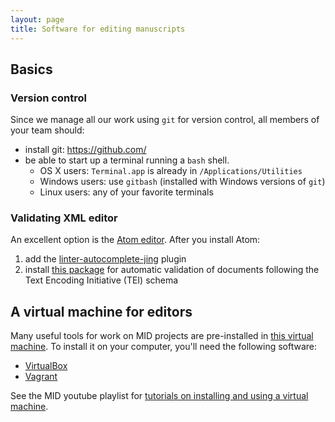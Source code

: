 ```yaml
---
layout: page
title: Software for editing manuscripts
---
```



## Basics

### Version control

Since we manage all our work using `git` for version control,  all members of your team should:

- install git: <https://github.com/>
- be able to start up a terminal running a `bash` shell.
    - OS X users: `Terminal.app` is already in `/Applications/Utilities`
    - Windows users: use `gitbash` (installed with Windows versions of `git`)
    - Linux users: any of your favorite terminals

### Validating XML editor

An excellent option is the [Atom editor](https://atom.io/).  After you install Atom:

1. add the [linter-autocomplete-jing](https://github.com/aerhard/linter-autocomplete-jing) plugin
2. install [this package](https://github.com/neelsmith/atomic-tei) for automatic validation of documents following the Text Encoding Initiative (TEI) schema


## A virtual machine for editors

Many useful tools for work on MID projects are pre-installed in [this virtual machine](https://github.com/neelsmith/dhvm).  To install it on your computer, you'll need the following software:


- [VirtualBox](https://www.virtualbox.org/wiki/Downloads)
- [Vagrant](https://www.vagrantup.com/)

See the MID youtube playlist for [tutorials on installing and using a virtual machine](https://www.youtube.com/playlist?list=PLJTxcGcJBiz5H-BhBkDFaebI9-R9RSkIN).
